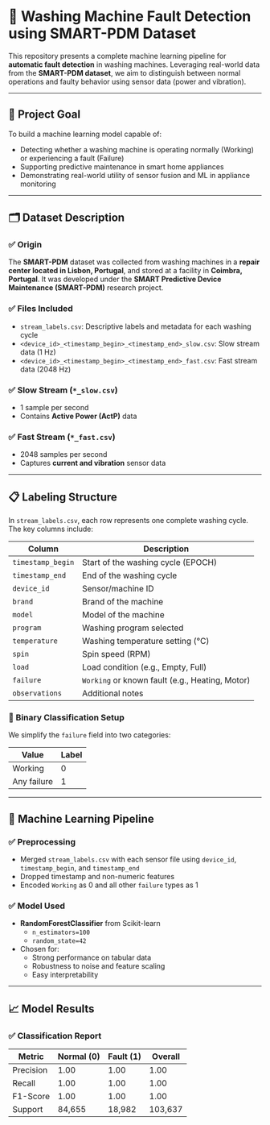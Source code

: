 # 🧠 Washing Machine Fault Detection using SMART-PDM Dataset

This repository presents a complete machine learning pipeline for **automatic fault detection** in washing machines. Leveraging real-world data from the **SMART-PDM dataset**, we aim to distinguish between normal operations and faulty behavior using sensor data (power and vibration).

---

## 📌 Project Goal

To build a machine learning model capable of:
- Detecting whether a washing machine is operating normally (Working) or experiencing a fault (Failure)
- Supporting predictive maintenance in smart home appliances
- Demonstrating real-world utility of sensor fusion and ML in appliance monitoring

---

## 🗂 Dataset Description

### ✅ Origin
The **SMART-PDM** dataset was collected from washing machines in a **repair center located in Lisbon, Portugal**, and stored at a facility in **Coimbra, Portugal**. It was developed under the **SMART Predictive Device Maintenance (SMART-PDM)** research project.

### ✅ Files Included
- `stream_labels.csv`: Descriptive labels and metadata for each washing cycle
- `<device_id>_<timestamp_begin>_<timestamp_end>_slow.csv`: Slow stream data (1 Hz)
- `<device_id>_<timestamp_begin>_<timestamp_end>_fast.csv`: Fast stream data (2048 Hz)

### ✅ Slow Stream (`*_slow.csv`)
- 1 sample per second
- Contains **Active Power (ActP)** data

### ✅ Fast Stream (`*_fast.csv`)
- 2048 samples per second
- Captures **current and vibration** sensor data

---

## 📋 Labeling Structure

In `stream_labels.csv`, each row represents one complete washing cycle. The key columns include:

| Column             | Description                                        |
|--------------------|----------------------------------------------------|
| `timestamp_begin`  | Start of the washing cycle (EPOCH)                |
| `timestamp_end`    | End of the washing cycle                          |
| `device_id`        | Sensor/machine ID                                 |
| `brand`            | Brand of the machine                              |
| `model`            | Model of the machine                              |
| `program`          | Washing program selected                          |
| `temperature`      | Washing temperature setting (°C)                  |
| `spin`             | Spin speed (RPM)                                  |
| `load`             | Load condition (e.g., Empty, Full)                |
| `failure`          | `Working` or known fault (e.g., Heating, Motor)   |
| `observations`     | Additional notes                                  |

### 🎯 Binary Classification Setup

We simplify the `failure` field into two categories:

| Value        | Label |
|--------------|-------|
| Working      | 0     |
| Any failure  | 1     |

---

## 🧠 Machine Learning Pipeline

### ✅ Preprocessing
- Merged `stream_labels.csv` with each sensor file using `device_id`, `timestamp_begin`, and `timestamp_end`
- Dropped timestamp and non-numeric features
- Encoded `Working` as 0 and all other `failure` types as 1

### ✅ Model Used
- **RandomForestClassifier** from Scikit-learn
  - `n_estimators=100`
  - `random_state=42`
- Chosen for:
  - Strong performance on tabular data
  - Robustness to noise and feature scaling
  - Easy interpretability

---

## 📈 Model Results

### ✅ Classification Report

| Metric        | Normal (0) | Fault (1) | Overall |
|---------------|------------|-----------|---------|
| Precision     | 1.00       | 1.00      | 1.00    |
| Recall        | 1.00       | 1.00      | 1.00    |
| F1-Score      | 1.00       | 1.00      | 1.00    |
| Support       | 84,655     | 18,982    | 103,637 |




